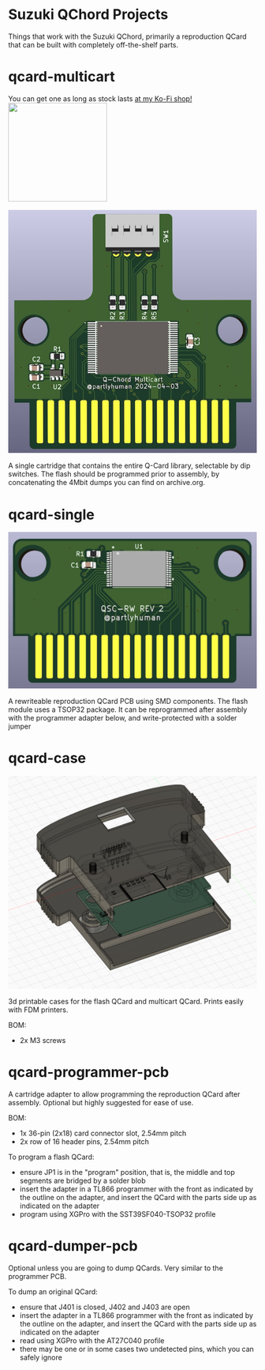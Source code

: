# Suzuki QChord Projects

Things that work with the Suzuki QChord, primarily a reproduction QCard that can be built with completely off-the-shelf parts.

# qcard-multicart

You can get one as long as stock lasts <a href="https://ko-fi.com/s/ca15ec594a">at my Ko-Fi shop!</a>
<br>
<a href="https://ko-fi.com/s/ca15ec594a"><img width="200" height="200" src="https://media0.giphy.com/media/ORCsWmFCkQ4KOZCWE7/200.gif"></a>


![PCB rendering](docs/multicart-front_proc.jpg)

A single cartridge that contains the entire Q-Card library, selectable by dip switches. The flash should be programmed prior to assembly, by concatenating the 4Mbit dumps you can find on archive.org.


# qcard-single

![PCB rendering](docs/rw-front.jpg)

A rewriteable reproduction QCard PCB using SMD components. The flash module uses a TSOP32 package. It can be reprogrammed after assembly with the programmer adapter below, and write-protected with a solder jumper


# qcard-case

![Case rendering](docs/screenshot-case.png)

3d printable cases for the flash QCard and multicart QCard. Prints easily with FDM printers.

BOM:

* 2x M3 screws

# qcard-programmer-pcb

A cartridge adapter to allow programming the reproduction QCard after assembly. Optional but highly suggested for ease of use.

BOM:

* 1x 36-pin (2x18) card connector slot, 2.54mm pitch
* 2x row of 16 header pins, 2.54mm pitch

To program a flash QCard:

* ensure JP1 is in the "program" position, that is, the middle and top segments are bridged by a solder blob
* insert the adapter in a TL866 programmer with the front as indicated by the outline on the adapter, and insert the QCard with the parts side up as indicated on the adapter
* program using XGPro with the SST39SF040-TSOP32 profile

# qcard-dumper-pcb

Optional unless you are going to dump QCards. Very similar to the programmer PCB.

To dump an original QCard:

* ensure that J401 is closed, J402 and J403 are open
* insert the adapter in a TL866 programmer with the front as indicated by the outline on the adapter, and insert the QCard with the parts side up as indicated on the adapter
* read using XGPro with the AT27C040 profile
* there may be one or in some cases two undetected pins, which you can safely ignore
